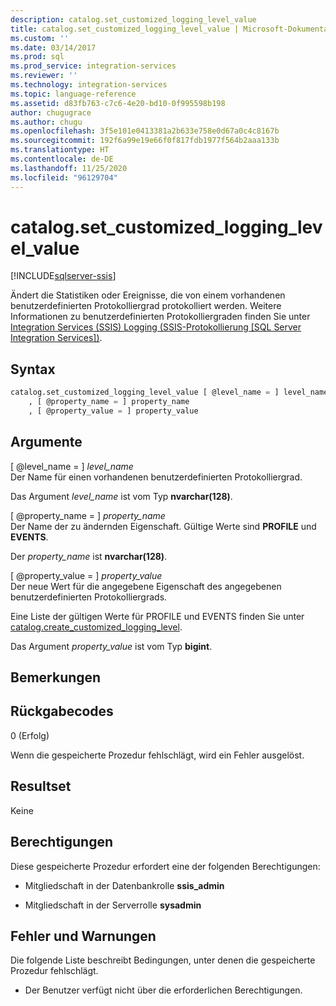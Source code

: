 ```yaml
---
description: catalog.set_customized_logging_level_value
title: catalog.set_customized_logging_level_value | Microsoft-Dokumentation
ms.custom: ''
ms.date: 03/14/2017
ms.prod: sql
ms.prod_service: integration-services
ms.reviewer: ''
ms.technology: integration-services
ms.topic: language-reference
ms.assetid: d83fb763-c7c6-4e20-bd10-0f995598b198
author: chugugrace
ms.author: chugu
ms.openlocfilehash: 3f5e101e0413381a2b633e758e0d67a0c4c8167b
ms.sourcegitcommit: 192f6a99e19e66f0f817fdb1977f564b2aaa133b
ms.translationtype: HT
ms.contentlocale: de-DE
ms.lasthandoff: 11/25/2020
ms.locfileid: "96129704"
---
```

# <a name="catalogset_customized_logging_level_value"></a>catalog.set_customized_logging_level_value 

[!INCLUDE[sqlserver-ssis](../../includes/applies-to-version/sqlserver-ssis.md)]

  Ändert die Statistiken oder Ereignisse, die von einem vorhandenen benutzerdefinierten Protokolliergrad protokolliert werden. Weitere Informationen zu benutzerdefinierten Protokolliergraden finden Sie unter [Integration Services &#40;SSIS&#41; Logging (SSIS-Protokollierung [SQL Server Integration Services])](../../integration-services/performance/integration-services-ssis-logging.md).  
  
## <a name="syntax"></a>Syntax  
  
```sql  
catalog.set_customized_logging_level_value [ @level_name = ] level_name  
    , [ @property_name = ] property_name  
    , [ @property_value = ] property_value  
```  
  
## <a name="arguments"></a>Argumente  
 [ @level_name = ] *level_name*  
 Der Name für einen vorhandenen benutzerdefinierten Protokolliergrad.  
  
 Das Argument *level_name* ist vom Typ **nvarchar(128)**.  
  
 [ @property_name = ] *property_name*  
 Der Name der zu ändernden Eigenschaft. Gültige Werte sind **PROFILE** und **EVENTS**.  
  
 Der *property_name* ist **nvarchar(128)**.  
  
 [ @property_value = ] *property_value*  
 Der neue Wert für die angegebene Eigenschaft des angegebenen benutzerdefinierten Protokolliergrads.  
  
 Eine Liste der gültigen Werte für PROFILE und EVENTS finden Sie unter [catalog.create_customized_logging_level](../../integration-services/system-stored-procedures/catalog-create-customized-logging-level.md).  
  
 Das Argument *property_value* ist vom Typ **bigint**.  
  
## <a name="remarks"></a>Bemerkungen  
  
## <a name="return-codes"></a>Rückgabecodes  
 0 (Erfolg)  
  
 Wenn die gespeicherte Prozedur fehlschlägt, wird ein Fehler ausgelöst.  
  
## <a name="result-set"></a>Resultset  
 Keine  
  
## <a name="permissions"></a>Berechtigungen  
 Diese gespeicherte Prozedur erfordert eine der folgenden Berechtigungen:  
  
-   Mitgliedschaft in der Datenbankrolle **ssis_admin**  
  
-   Mitgliedschaft in der Serverrolle **sysadmin**  
  
## <a name="errors-and-warnings"></a>Fehler und Warnungen  
 Die folgende Liste beschreibt Bedingungen, unter denen die gespeicherte Prozedur fehlschlägt.  
  
-   Der Benutzer verfügt nicht über die erforderlichen Berechtigungen.  
  
  
